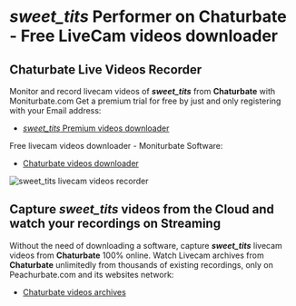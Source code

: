 # _sweet_tits_ Performer on Chaturbate - Free LiveCam videos downloader

## Chaturbate Live Videos Recorder

Monitor and record livecam videos of **_sweet_tits_** from **Chaturbate** with Moniturbate.com
Get a premium trial for free by just and only registering with your Email address:
* [_sweet_tits_ Premium videos downloader](https://moniturbate.com/request-demo-licence-key.html)

Free livecam videos downloader - Moniturbate Software:
* [Chaturbate videos downloader](https://moniturbate.com/moniturbate-download-software.html)

![_sweet_tits_ livecam videos recorder](https://peachurnet.com/templates/moniturbate-software.png)


## Capture _sweet_tits_ videos from the Cloud and watch your recordings on Streaming

Without the need of downloading a software, capture **_sweet_tits_** livecam videos from **Chaturbate** 100% online.
Watch Livecam archives from **Chaturbate** unlimitedly from thousands of existing recordings, only on Peachurbate.com and its websites network:
* [Chaturbate videos archives](https://peachurnet.com/)